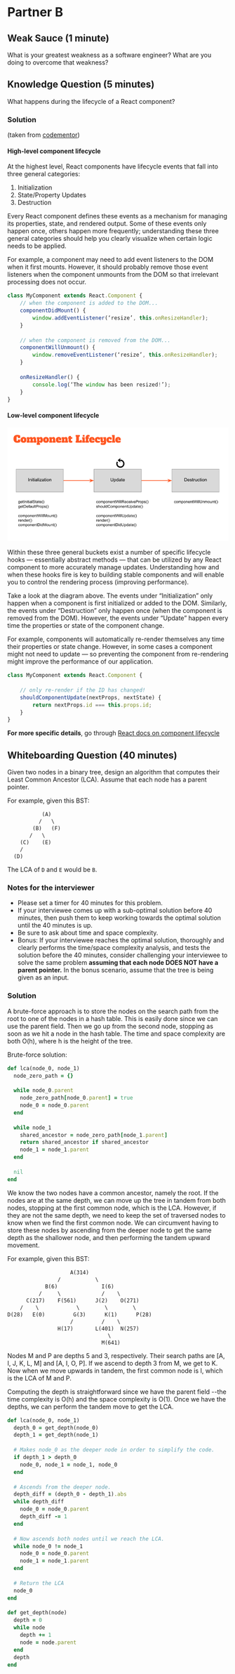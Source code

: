 # Partner B

## Weak Sauce (1 minute)
What is your greatest weakness as a software engineer? What are you doing to overcome that weakness?

## Knowledge Question (5 minutes)
What happens during the lifecycle of a React component?

### Solution
(taken from [codementor](https://www.codementor.io/reactjs/tutorial/5-essential-reactjs-interview-questions))
#### High-level component lifecycle
At the highest level, React components have lifecycle events that fall into three general categories:

1. Initialization
2. State/Property Updates
3. Destruction

Every React component defines these events as a mechanism for managing its properties, state, and rendered output. Some of these events only happen once, others happen more frequently; understanding these three general categories should help you clearly visualize when certain logic needs to be applied.

For example, a component may need to add event listeners to the DOM when it first mounts. However, it should probably remove those event listeners when the component unmounts from the DOM so that irrelevant processing does not occur.
```js
class MyComponent extends React.Component {
    // when the component is added to the DOM...
    componentDidMount() {
        window.addEventListener(‘resize’, this.onResizeHandler);
    }

    // when the component is removed from the DOM...
    componentWillUnmount() {
        window.removeEventListener(‘resize’, this.onResizeHandler);
    }

    onResizeHandler() {
        console.log(‘The window has been resized!’);
    }
}
```

#### Low-level component lifecycle
![specific component lifecycles](./images/component-lifecycle.png)

Within these three general buckets exist a number of specific lifecycle hooks — essentially abstract methods — that can be utilized by any React component to more accurately manage updates. Understanding how and when these hooks fire is key to building stable components and will enable you to control the rendering process (improving performance).

Take a look at the diagram above. The events under “Initialization” only happen when a component is first initialized or added to the DOM. Similarly, the events under “Destruction” only happen once (when the component is removed from the DOM). However, the events under “Update” happen every time the properties or state of the component change.

For example, components will automatically re-render themselves any time their properties or state change. However, in some cases a component might not need to update — so preventing the component from re-rendering might improve the performance of our application.

```js
class MyComponent extends React.Component {

    // only re-render if the ID has changed!
    shouldComponentUpdate(nextProps, nextState) {
        return nextProps.id === this.props.id;
    }
}
```
**For more specific details**, go through [React docs on component lifecycle](https://facebook.github.io/react/docs/react-component.html)

## Whiteboarding Question (40 minutes)
Given two nodes in a binary tree, design an algorithm that computes their Least Common Ancestor (LCA). Assume that each node has a parent pointer.

For example, given this BST:
```
           (A)
          /   \
        (B)   (F)
       /   \
    (C)    (E)
    /
  (D)
```
The LCA of `D` and `E` would be `B`.

### Notes for the interviewer
* Please set a timer for 40 minutes for this problem.
* If your interviewee comes up with a sub-optimal solution before 40 minutes, then push them to keep working towards the optimal solution until the 40 minutes is up.
* Be sure to ask about time and space complexity.
* Bonus: If your interviewee reaches the optimal solution, thoroughly and clearly performs the time/space complexity analysis, and tests the solution before the 40 minutes, consider challenging your interviewee to solve the same problem **assuming that each node DOES NOT have a parent pointer.** In the bonus scenario, assume that the tree is being given as an input.

### Solution
A brute-force approach is to store the nodes on the search path from the root to one of the nodes in a hash table. This is easily done since we can use the parent field. Then we go up from the second node, stopping as soon as we hit a node in the hash table. The time and space complexity are both O(h), where h is the height of the tree.

Brute-force solution:
```ruby
def lca(node_0, node_1)
  node_zero_path = {}

  while node_0.parent
    node_zero_path[node_0.parent] = true
    node_0 = node_0.parent
  end

  while node_1
    shared_ancestor = node_zero_path[node_1.parent]
    return shared_ancestor if shared_ancestor
    node_1 = node_1.parent
  end

  nil
end
```

We know the two nodes have a common ancestor, namely the root. If the nodes are at the same depth, we can move up the tree in tandem from both nodes, stopping at the first common node, which is the LCA. However, if they are not the same depth, we need to keep the set of traversed nodes to know when we find the first common node. We can circumvent having to store these nodes by ascending from the deeper node to get the same depth as the shallower node, and then performing the tandem upward movement.

For example, given this BST:
```
                    A(314)
                /           \
            B(6)              I(6)
          /     \             /    \
      C(217)    F(561)      J(2)    O(271)
    /    \            \        \        \
D(28)   E(0)         G(3)      K(1)      P(28)
                    /         /    \
                H(17)       L(401)  N(257)
                                \
                              M(641)
```
Nodes M and P are depths 5 and 3, respectively. Their search paths are [A, I, J, K, L, M] and [A, I, O, P]. If we ascend to depth 3 from M, we get to K. Now when we move upwards in tandem, the first common node is I, which is the LCA of M and P.

Computing the depth is straightforward since we have the parent field --the time complexity is O(h) and the space complexity is O(1). Once we have the depths, we can perform the tandem move to get the LCA.

```ruby
def lca(node_0, node_1)
  depth_0 = get_depth(node_0)
  depth_1 = get_depth(node_1)

  # Makes node_0 as the deeper node in order to simplify the code.
  if depth_1 > depth_0
    node_0, node_1 = node_1, node_0
  end

  # Ascends from the deeper node.
  depth_diff = (depth_0 - depth_1).abs
  while depth_diff
    node_0 = node_0.parent
    depth_diff -= 1
  end

  # Now ascends both nodes until we reach the LCA.
  while node_0 != node_1
    node_0 = node_0.parent
    node_1 = node_1.parent
  end

  # Return the LCA
  node_0
end

def get_depth(node)
  depth = 0
  while node
    depth += 1
    node = node.parent
  end
  depth
end
```
